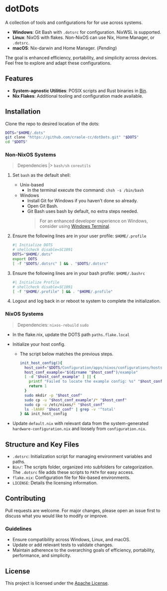 # dotDots

A collection of tools and configurations for for use across systems.

- **Windows**: Git Bash with `.dotsrc` for configuration. NixWSL is supported.
- **Linux**: NixOS with flakes. Non-NixOS can use Nix, Home Manager, or
  `.dotsrc`.
- **macOS**: Nix-darwin and Home Manager. (_Pending_)

The goal is enhanced efficiency, portability, and simplicity across devices.
Feel free to explore and adapt these configurations.

## Features

- **System-agnostic Utilities**: POSIX scripts and Rust binaries in
  [Bin](./Bin).
- **Nix Flakes**: Additional tooling and configuration made available.

## Installation

Clone the repo to desired location of the dots:

```sh
DOTS="$HOME/.dots"
git clone "https://github.com/craole-cc/dotDots.git" "$DOTS"
cd "$DOTS"
```

### Non-NixOS Systems

> Dependencies |> `bash/sh` `coreutils`

1. Set `bash` as the default shell:

   - Unix-based
     - In the terminal execute the command: `chsh -s /bin/bash`
   - Windows
     - Install Git for Windows if you haven't done so already.
     - Open Git Bash.
     - Git Bash uses bash by default, no extra steps needed.
       > For an enhanced developer experience on Windows, consider using
       > [Windows Terminal](https://apps.microsoft.com/detail/9n8g5rfz9xk3?ocid=webpdpshare).

2. Ensure the following lines are in your user profile: `$HOME/.profile`

   ```sh
   #| Initialize DOTS
   # shellcheck disable=SC1091
   DOTS="$HOME/.dots"
   export DOTS
   [ -f "$DOTS/.dotsrc" ] && . "$DOTS/.dotsrc"
   ```

3. Ensure the following lines are in your bash profile: `$HOME/.bashrc`

   ```sh
   #| Initialize Profile
   # shellcheck disable=SC1091
   [ -f "$HOME/.profile" ] && . "$HOME/.profile"
   ```

4. Logout and log back in or reboot te system to complete the initialization.

### NixOS Systems

> Dependencies: `nixos-rebuild` `sudo`

- In the flake.nix, update the DOTS path `paths.flake.local`

- Initialize your host config.

  - The script below matches the previous steps.

    ```sh
    init_host_config(){
      host_conf="$DOTS/Configuration/apps/nixos/configurations/hosts/$(hostname)"
      host_conf_example="$(dirname "$host_conf")/example"
      [ -d "$host_conf_example" ] || {
        printf "Failed to locate the example config: %s" "$host_conf_example"
        return 1
      }
      sudo mkdir -p "$host_conf"
      sudo cp -u "$host_conf_example"/* "$host_conf"
      sudo cp -u /etc/nixos/* "$host_conf"
      ls -lAhRF "$host_conf" | grep -v '^total'
    } && init_host_config
    ```

- Update `default.nix` with relevant data from the system-generated
  `hardware-configuration.nix` and loosely from `configuration.nix`.

## Structure and Key Files

- `.dotsrc`: Initialization script for managing environment variables and paths.
- `Bin/`: The scripts folder, organized into subfolders for categorization. The
  `.dotsrc` file adds these scripts to `PATH` for easy access.
- `flake.nix`: Configuration file for Nix-based environments.
- `LICENSE`: Details the licensing information.

## Contributing

Pull requests are welcome. For major changes, please open an issue first to
discuss what you would like to modify or improve.

### Guidelines

- Ensure compatibility across Windows, Linux, and macOS.
- Update or add relevant tests to validate changes.
- Maintain adherence to the overarching goals of efficiency, portability,
  performance, and simplicity.

## License

This project is licensed under the [Apache License](./LICENSE).
